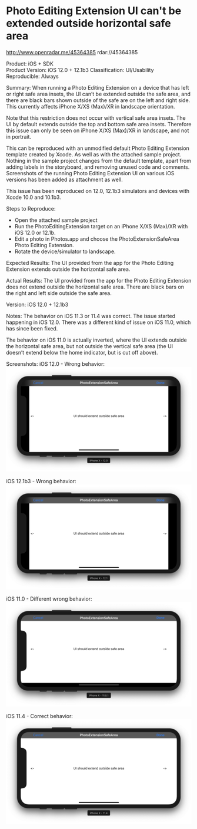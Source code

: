 # Photo Editing Extension UI can't be extended outside horizontal safe area

http://www.openradar.me/45364385
rdar://45364385

Product:	iOS + SDK	
Product Version:	iOS 12.0 + 12.1b3
Classification:	UI/Usability	
Reproducible:	Always
 
Summary:
When running a Photo Editing Extension on a device that has left or right safe area insets, the UI can’t be extended outside the safe area, and there are black bars shown outside of the safe are on the left and right side. This currently affects iPhone X/XS (Max)/XR in landscape orientation. 

Note that this restriction does not occur with vertical safe area insets. The UI by default extends outside the top and bottom safe area insets. Therefore this issue can only be seen on iPhone X/XS (Max)/XR in landscape, and not in portrait.

This can be reproduced with an unmodified default Photo Editing Extension template created by Xcode. As well as with the attached sample project. Nothing in the sample project changes from the default template, apart from adding labels in the storyboard, and removing unused code and comments. Screenshots of the running Photo Editing Extension UI on various iOS versions has been added as attachment as well.

This issue has been reproduced on 12.0, 12.1b3 simulators and devices with Xcode 10.0 and 10.1b3.

Steps to Reproduce:
- Open the attached sample project
- Run the PhotoEditingExtension target on an iPhone X/XS (Max)/XR with iOS 12.0 or 12.1b.
- Edit a photo in Photos.app and choose the PhotoExtensionSafeArea Photo Editing Extension.
- Rotate the device/simulator to landscape.

Expected Results:
The UI provided from the app for the Photo Editing Extension extends outside the horizontal safe area.

Actual Results:
The UI provided from the app for the Photo Editing Extension does not extend outside the horizontal safe area. There are black bars on the right and left side outside the safe area.

Version:
iOS 12.0 + 12.1b3

Notes:
The behavior on iOS 11.3 or 11.4 was correct. The issue started happening in iOS 12.0. There was a different kind of issue on iOS 11.0, which has since been fixed.

The behavior on iOS 11.0 is actually inverted, where the UI extends outside the horizontal safe area, but not outside the vertical safe area (the UI doesn’t extend below the home indicator, but is cut off above).

Screenshots:
iOS 12.0 - Wrong behavior:
<img src="iOS-12-0-wrong-behavior.png" />

iOS 12.1b3 - Wrong behavior:
<img src="iOS12-1-wrong-behavior.png" />

iOS 11.0 - Different wrong behavior:
<img src="iOS-11-0-different-wrong-behavior.png" />

iOS 11.4 - Correct behavior:
<img src="iOS-11-4-correct-behavior.png" />

